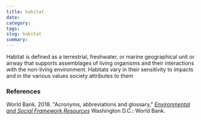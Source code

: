 ```yaml
---
title: habitat
date:
category:
tags:
slug: habitat
summary:
---
```



Habitat is defined as a terrestrial, freshwater, or marine geographical unit or airway that supports
assemblages of living organisms and their interactions with the non-living environment. Habitats vary in
their sensitivity to impacts and in the various values society attributes to them

### References


World Bank. 2018. "Acronyms, abbreviations and glossary," _[Environmental and Social Framework Resources](https://www.worldbank.org/en/projects-operations/environmental-and-social-framework/brief/environmental-and-social-framework-resources)_ Washington D.C.: World Bank.
